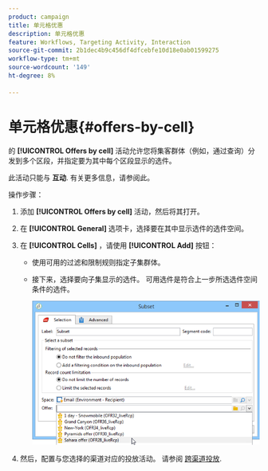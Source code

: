 ```yaml
---
product: campaign
title: 单元格优惠
description: 单元格优惠
feature: Workflows, Targeting Activity, Interaction
source-git-commit: 2b1dec4b9c456df4dfcebfe10d18e0ab01599275
workflow-type: tm+mt
source-wordcount: '149'
ht-degree: 8%

---
```


# 单元格优惠{#offers-by-cell}



的 **[!UICONTROL Offers by cell]** 活动允许您将集客群体（例如，通过查询）分发到多个区段，并指定要为其中每个区段显示的选件。

此活动只能与 **互动**. 有关更多信息，请参阅此。

操作步骤：

1. 添加 **[!UICONTROL Offers by cell]** 活动，然后将其打开。
1. 在 **[!UICONTROL General]** 选项卡，选择要在其中显示选件的选件空间。
1. 在 **[!UICONTROL Cells]** ，请使用 **[!UICONTROL Add]** 按钮：

   * 使用可用的过滤和限制规则指定子集群体。
   * 接下来，选择要向子集显示的选件。 可用选件是符合上一步所选选件空间条件的选件。

      ![](assets/int_offer_per_cell1.png)

1. 然后，配置与您选择的渠道对应的投放活动。 请参阅 [跨渠道投放](cross-channel-deliveries.md).
